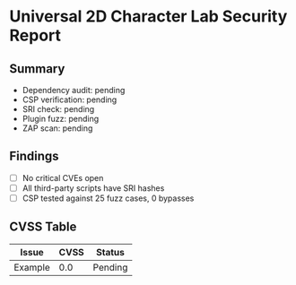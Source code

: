 # Universal 2D Character Lab Security Report

## Summary

- Dependency audit: pending
- CSP verification: pending
- SRI check: pending
- Plugin fuzz: pending
- ZAP scan: pending

## Findings

- [ ] No critical CVEs open
- [ ] All third-party scripts have SRI hashes
- [ ] CSP tested against 25 fuzz cases, 0 bypasses

## CVSS Table

| Issue | CVSS | Status |
|-------|------|--------|
| Example | 0.0 | Pending |

